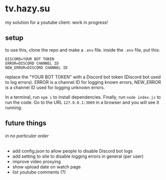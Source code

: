 # tv.hazy.su
my solution for a youtube client. work in progress!

## setup

to use this, clone the repo and make a ``.env`` file.
inside the ``.env`` file, put this:
```env
DISCORD=YOUR BOT TOKEN
ERROR=DISCORD CHANNEL ID
NEW_ERROR=DISCORD CHANNEL ID
```
replace the "YOUR BOT TOKEN" with a Discord bot token (Discord bot used to log errors).
ERROR is a channel ID for logging known errors, NEW_ERROR is a channel ID used for logging unknown errors.

In a terminal, run ``npm i`` to install dependencies. Finally, run ``node index.js`` to run the code.
Go to the URL ``127.0.0.1:3009`` in a browser and you will see it running.

## future things
###### in no particular order

- add config.json to allow people to disable Discord bot logs
- add setting to site to disable logging errors in general (per user)
- improve video proxying
- show upload date on watch page
- list youtube comments (?)
